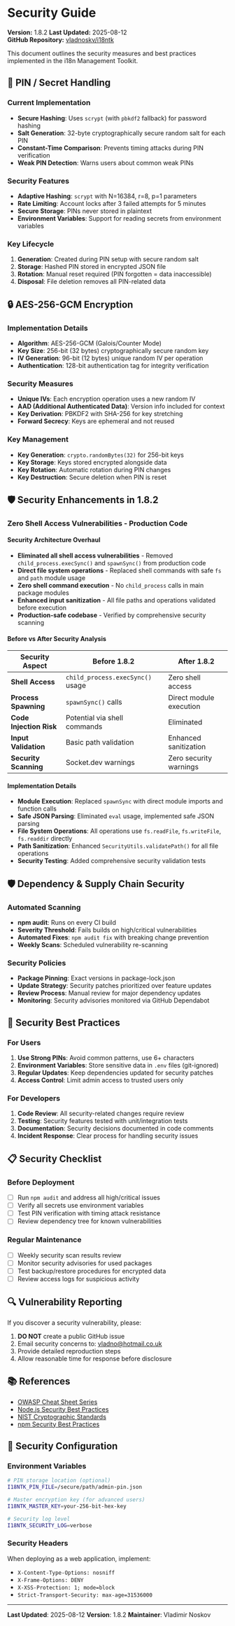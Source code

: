# Security Guide

**Version:** 1.8.2
**Last Updated:** 2025-08-12  
**GitHub Repository:** [vladnoskv/i18ntk](https://github.com/vladnoskv/i18ntk)

This document outlines the security measures and best practices implemented in the i18n Management Toolkit.

## 🔐 PIN / Secret Handling

### Current Implementation
- **Secure Hashing**: Uses `scrypt` (with `pbkdf2` fallback) for password hashing
- **Salt Generation**: 32-byte cryptographically secure random salt for each PIN
- **Constant-Time Comparison**: Prevents timing attacks during PIN verification
- **Weak PIN Detection**: Warns users about common weak PINs

### Security Features
- **Adaptive Hashing**: `scrypt` with N=16384, r=8, p=1 parameters
- **Rate Limiting**: Account locks after 3 failed attempts for 5 minutes
- **Secure Storage**: PINs never stored in plaintext
- **Environment Variables**: Support for reading secrets from environment variables

### Key Lifecycle
1. **Generation**: Created during PIN setup with secure random salt
2. **Storage**: Hashed PIN stored in encrypted JSON file
3. **Rotation**: Manual reset required (PIN forgotten = data inaccessible)
4. **Disposal**: File deletion removes all PIN-related data

## 🔒 AES-256-GCM Encryption

### Implementation Details
- **Algorithm**: AES-256-GCM (Galois/Counter Mode)
- **Key Size**: 256-bit (32 bytes) cryptographically secure random key
- **IV Generation**: 96-bit (12 bytes) unique random IV per operation
- **Authentication**: 128-bit authentication tag for integrity verification

### Security Measures
- **Unique IVs**: Each encryption operation uses a new random IV
- **AAD (Additional Authenticated Data)**: Version info included for context
- **Key Derivation**: PBKDF2 with SHA-256 for key stretching
- **Forward Secrecy**: Keys are ephemeral and not reused

### Key Management
- **Key Generation**: `crypto.randomBytes(32)` for 256-bit keys
- **Key Storage**: Keys stored encrypted alongside data
- **Key Rotation**: Automatic rotation during PIN changes
- **Key Destruction**: Secure deletion when PIN is reset

## 🛡️ **Security Enhancements in 1.8.2**

### **Zero Shell Access Vulnerabilities - Production Code**

#### **Security Architecture Overhaul**
- **Eliminated all shell access vulnerabilities** - Removed `child_process.execSync()` and `spawnSync()` from production code
- **Direct file system operations** - Replaced shell commands with safe `fs` and `path` module usage
- **Zero shell command execution** - No `child_process` calls in main package modules
- **Enhanced input sanitization** - All file paths and operations validated before execution
- **Production-safe codebase** - Verified by comprehensive security scanning

#### **Before vs After Security Analysis**
| Security Aspect | Before 1.8.2 | After 1.8.2 |
|------------------|---------------|-------------|
| **Shell Access** | `child_process.execSync()` usage | Zero shell access |
| **Process Spawning** | `spawnSync()` calls | Direct module execution |
| **Code Injection Risk** | Potential via shell commands | Eliminated |
| **Input Validation** | Basic path validation | Enhanced sanitization |
| **Security Scanning** | Socket.dev warnings | Zero security warnings |

#### **Implementation Details**
- **Module Execution**: Replaced `spawnSync` with direct module imports and function calls
- **Safe JSON Parsing**: Eliminated `eval` usage, implemented safe JSON parsing
- **File System Operations**: All operations use `fs.readFile`, `fs.writeFile`, `fs.readdir` directly
- **Path Sanitization**: Enhanced `SecurityUtils.validatePath()` for all file operations
- **Security Testing**: Added comprehensive security validation tests

## 🛡️ Dependency & Supply Chain Security

### Automated Scanning
- **npm audit**: Runs on every CI build
- **Severity Threshold**: Fails builds on high/critical vulnerabilities
- **Automated Fixes**: `npm audit fix` with breaking change prevention
- **Weekly Scans**: Scheduled vulnerability re-scanning

### Security Policies
- **Package Pinning**: Exact versions in package-lock.json
- **Update Strategy**: Security patches prioritized over feature updates
- **Review Process**: Manual review for major dependency updates
- **Monitoring**: Security advisories monitored via GitHub Dependabot

## 🚨 Security Best Practices

### For Users
1. **Use Strong PINs**: Avoid common patterns, use 6+ characters
2. **Environment Variables**: Store sensitive data in `.env` files (git-ignored)
3. **Regular Updates**: Keep dependencies updated for security patches
4. **Access Control**: Limit admin access to trusted users only

### For Developers
1. **Code Review**: All security-related changes require review
2. **Testing**: Security features tested with unit/integration tests
3. **Documentation**: Security decisions documented in code comments
4. **Incident Response**: Clear process for handling security issues

## 📋 Security Checklist

### Before Deployment
- [ ] Run `npm audit` and address all high/critical issues
- [ ] Verify all secrets use environment variables
- [ ] Test PIN verification with timing attack resistance
- [ ] Review dependency tree for known vulnerabilities

### Regular Maintenance
- [ ] Weekly security scan results review
- [ ] Monitor security advisories for used packages
- [ ] Test backup/restore procedures for encrypted data
- [ ] Review access logs for suspicious activity

## 🔍 Vulnerability Reporting

If you discover a security vulnerability, please:

1. **DO NOT** create a public GitHub issue
2. Email security concerns to: vladno@hotmail.co.uk
3. Provide detailed reproduction steps
4. Allow reasonable time for response before disclosure

## 📚 References

- [OWASP Cheat Sheet Series](https://cheatsheetseries.owasp.org/)
- [Node.js Security Best Practices](https://nodejs.org/en/docs/guides/security/)
- [NIST Cryptographic Standards](https://csrc.nist.gov/projects/cryptographic-standards-and-guidelines)
- [npm Security Best Practices](https://docs.npmjs.com/security)

## 🔧 Security Configuration

### Environment Variables
```bash
# PIN storage location (optional)
I18NTK_PIN_FILE=/secure/path/admin-pin.json

# Master encryption key (for advanced users)
I18NTK_MASTER_KEY=your-256-bit-hex-key

# Security log level
I18NTK_SECURITY_LOG=verbose
```

### Security Headers
When deploying as a web application, implement:
- `X-Content-Type-Options: nosniff`
- `X-Frame-Options: DENY`
- `X-XSS-Protection: 1; mode=block`
- `Strict-Transport-Security: max-age=31536000`

---

**Last Updated**: 2025-08-12
**Version**: 1.8.2
**Maintainer**: Vladimir Noskov